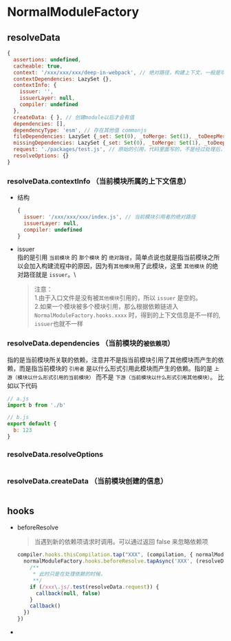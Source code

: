 # NormalModuleFactory


## resolveData
  ```js
  {
    assertions: undefined,
    cacheable: true,
    context: '/xxx/xxx/xxx/deep-in-webpack', // 绝对路径，构建上下文，一般是项目的根目录
    contextDependencies: LazySet {},
    contextInfo: { 
      issuer: '',
      issuerLayer: null,
      compiler: undefined
    },
    createData: { }, // 创建module以后才会有值
    dependencies: [], 
    dependencyType: 'esm', // 存在其他值 commonjs
    fileDependencies: LazySet {_set: Set(0), _toMerge: Set(1), _toDeepMerge: Array(1), _needMerge: true, _deopt: false}
    missingDependencies: LazySet {_set: Set(0), _toMerge: Set(1), _toDeepMerge: Array(1), _needMerge: true, _deopt: false}
    request: './packages/test.js', // 原始的引用，代码里面写的，不是经过处理后，所以可能不带后缀
    resolveOptions: {}
  }

  ```

### resolveData.contextInfo （当前模块所属的上下文信息）
  - 结构
    ```js
    { 
      issuer: '/xxx/xxx/xxx/index.js', // 当前模块引用者的绝对路径
      issuerLayer: null,
      compiler: undefined
    }
    ```
  - issuer  
    指的是引用 `当前模块` 的 `那个模块` 的 `绝对路径`，简单点说也就是指当前模块之所以会加入构建流程中的原因，因为有`其他模块`用了此模块，这里 `其他模块` 的绝对路径就是 `issuer`。\
    > 注意：
      <br>1.由于入口文件是没有被`其他模块`引用的，所以 `issuer` 是空的。
      <br>2.如果一个模块被多个模块引用，那么根据依赖链进入 `NormalModuleFactory.hooks.xxxx` 时，得到的上下文信息是不一样的, `issuer`也就不一样
    
### resolveData.dependencies （当前模块的`被依赖项`）
指的是当前模块所关联的依赖，注意并不是指当前模块引用了其他模块而产生的依赖，而是指当前模块的 `引用者` 是以什么形式引用此模块而产生的依赖。指的是 `上游（模块以什么形式引用的当前模块）` 而不是 `下游（当前模块以什么形式引用其他模块）`。
比如以下代码
```js
// a.js
import b from './b'

// b.js
export default {
  b: 123
}
```

  
### resolveData.resolveOptions 
```js

```

### resolveData.createData （当前模块创建的信息）
```js

```



## hooks

- beforeResolve
  > 当遇到新的依赖项请求时调用。可以通过返回 false 来忽略依赖项

  ```js
  compiler.hooks.thisCompilation.tap("XXX", (compilation, { normalModuleFactory }) => {
    normalModuleFactory.hooks.beforeResolve.tapAsync('XXX', (resolveData, callback) => {
      /**
       * 此时只是在处理依赖的时候，
       **/
      if (/xxx\.js/.test(resolveData.request)) {
        callback(null, false)
      }
      callback()
    })
  })
  ```

- 
